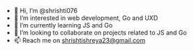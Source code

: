 - 👋 Hi, I’m @shrishti076
- 👀 I’m interested in web development, Go and UXD
- 🌱 I’m currently learning JS and Go
- 💞️ I’m looking to collaborate on projects related to JS and Go
- 📫 Reach me on shrishtishreya23@gmail.com

<!---
shrishti076/shrishti076 is a ✨ special ✨ repository because its `README.md` (this file) appears on your GitHub profile.
You can click the Preview link to take a look at your changes.
--->
